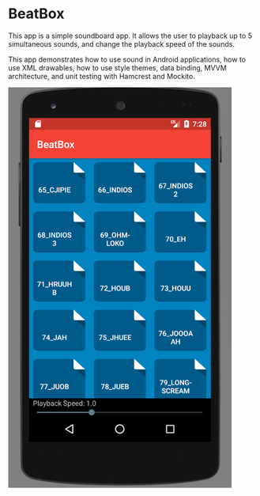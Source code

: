 # BeatBox

This app is a simple soundboard app. It allows the user to playback up to 5 simultaneous sounds, and change the playback speed of the sounds.

This app demonstrates how to use sound in Android applications, how to use XML drawables, how to use style themes, data binding, MVVM architecture, and unit testing with Hamcrest and Mockito. 

![alt text](https://github.com/Aralakh/BeatBox/blob/master/beatbox.png "BeatBox")
